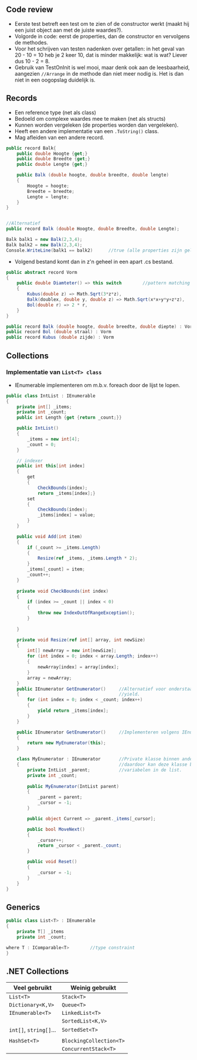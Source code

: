 
## Code review
- Eerste test betreft een test om te zien of de constructor werkt (maakt hij een juist object aan met de juiste waardes?).
- Volgorde in code: eerst de properties, dan de constructor en vervolgens de methodes.
- Voor het schrijven van testen nadenken over getallen: in het geval van 20 - 10 = 10 heb je 2 keer 10, dat is minder makkelijk: wat is wat? Liever dus 10 - 2 = 8.
- Gebruik van TestOnInit is wel mooi, maar denk ook aan de leesbaarheid, aangezien  `//Arrange` in de methode dan niet meer nodig is. Het is dan niet in een oogopslag duidelijk is. 

## Records
- Een reference type (net als class)
- Bedoeld om complexe waardes mee te maken (net als structs)
- Kunnen worden vergeleken (de properties worden dan vergeleken).
- Heeft een andere implementatie van een `.ToString()` class.
- Mag afleiden van een andere record.
```C#
public record Balk{
	public double Hoogte {get;}
	public double Breedte {get;}
	public double Lengte {get;}

	public Balk (double hoogte, double breedte, double lengte)
	{
		Hoogte = hoogte;
		Breedte = breedte;
		Lengte = lengte;
	}
}


//Alternatief
public record Balk (double Hoogte, double Breedte, double Lengte);

Balk balk1 = new Balk(2,3,4);
Balk balk2 = new Balk(2,3,4);
Console.WriteLine(balk1 == balk2)      //true (alle properties zijn gelijk)
```

- Volgend bestand komt dan in z'n geheel in een apart .cs bestand.
```C#
public abstract record Vorm 
{
	public double Diamteter() => this switch        //pattern matching
	{
		Kubus(double z) => Math.Sqrt(3*z*z),
		Balk(doublex, double y, double z) => Math.Sqrt(x*x+y*y+z*z),
		Bol(double r) => 2 * r,
	}
}

public record Balk (double hoogte, double breedte, double diepte) : Vorm
public record Bol (double straal) : Vorm
public record Kubus (double zijde) : Vorm
```

## Collections

### Implementatie van `List<T> class`
- IEnumerable implementeren om m.b.v. foreach door de lijst te lopen.
```C#
public class IntList : IEnumerable
{
	private int[] _items;
	private int _count;
	public int Length {get {return _count;}}

	public IntList()
	{
		_items = new int[4];
		_count = 0;
	}

	// indexer
	public int this[int index]
	{
		get 
		{
			CheckBounds(index);
			return _items[index];}
		set
		{
			CheckBounds(index);
			_items[index] = value;
		}
	}

	public void Add(int item)
	{
		if (_count >= _items.Length)
		{
			Resize(ref _items, _items.Length * 2);
		}
		_items[_count] = item;
		_count++;
	}
	
	private void CheckBounds(int index)
	{
		if (index >= _count || index < 0)
		{
			throw new IndexOutOfRangeException();
		}
		
	}

	private void Resize(ref int[] array, int newSize)
	{
		int[] newArray = new int[newSize];
		for (int index = 0; index < array.Length; index++)
		{
			newArray[index] = array[index];
		}
		array = newArray; 
	}
	public IEnumerator GetEnumerator()     //Alternatief voor onderstaande d.m.v.
	{                                      //yield.
		for (int index = 0; index < _count; index++)
		{
			yield return _items[index];
		}
	}

	public IEnumerator GetEnumerator()     //Implementeren volgens IEnumerable
	{
		return new MyEnumerator(this);
	}

	class MyEnumerator : IEnumerator       //Private klasse binnen andere klasse
	{                                      //daardoor kan deze klasse bij de private
		private IntList _parent;           //variabelen in de list.
		private int _count;
	
		public MyEnumerator(IntList parent)
		{
			_parent = parent;
			_cursor = -1;
		}

		public object Current => _parent._items[_cursor];

		public bool MoveNext()
		{
			_cursor++;
			return _cursor < _parent._count;
		}

		public void Reset()
		{
			_cursor = -1;
		}
	}
}
```




## Generics

```C#
public class List<T> : IEnumerable
{
	private T[] _items
	private int _count;

where T : IComparable<T>        //type constraint
}
```


## .NET Collections

| Veel gebruikt | Weinig gebruikt|
|---|---|
|`List<T>`|`Stack<T>`|
|`Dictionary<K,V>`|`Queue<T>`|
| `IEnumerable<T>`|`LinkedList<T>`|
||`SortedList<K,V>`|
|`int[]`, `string[]`...|`SortedSet<T>`|
|    |  |
|`HashSet<T>`|`BlockingCollection<T>`|
||`ConcurrentStack<T>`| 

